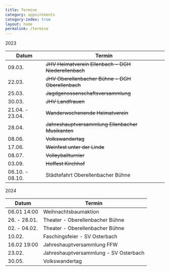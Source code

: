 ```yaml
---
title: Termine
category: appointments
category-index: true
layout: home
permalink: /termine
---
```



2023  

| Datum | Termin |
|--|--|
| 09.03. | ~~JHV Heimatverein Ellenbach - DGH Niederellenbach~~ |
| 22.03. | ~~JHV Oberellenbacher Bühne - DGH Oberellenbach~~ |
| 25.03. | ~~Jagdgenossenschaftsversammlung~~ |
| 30.03. | ~~JHV Landfrauen~~ |
| 21.04. - 23.04. | ~~Wanderwochenende Heimatverein~~ |
| 28.04. | ~~Jahreshauptversammlung Ellenbacher Musikanten~~ |
| 08.06. | ~~Volkswandertag~~ |
| 17.06. | ~~Weinfest unter der Linde~~ |
| 08.07. | ~~Volleyballturnier~~ |
| 03.09. | ~~Hoffest Kirchhof~~ |
| 06.10. - 08.10. | Städtefahrt Oberellenbacher Bühne |

2024

| Datum | Termin |
|--|--|
| 06.01 14:00 | Weihnachtsbaumaktion |
| 26. - 28.01. | Theater - Oberellenbacher Bühne |
| 02. - 04.02. | Theater - Oberellenbacher Bühne |
| 10.02. | Faschingsfeier - SV Osterbach |
| 16.02 19:00 | Jahreshauptversammlung FFW |
| 23.02. | Jahreshauptversammlung - SV Osterbach |
| 30.05. | Volkswandertag |